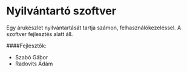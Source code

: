 # Nyilvántartó szoftver

Egy árukészlet nyilvántartását tartja számon, felhasználókezeléssel. A szoftver fejlesztés alatt áll.

####Fejlesztők:
- Szabó Gábor
- Radovits Ádám


